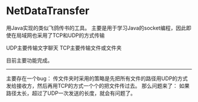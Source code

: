 NetDataTransfer
===============

用Java实现的类似飞鸽传书的工具。
主要是用于学习Java的socket编程，因此即使在局域网也采用了TCP和UDP的方式传输

UDP主要传输文字聊天
TCP主要传输文件或文件夹

目前主要功能完成。

-----------------------------

主要存在一个bug：
传文件夹时采用的策略是先把所有文件的路径用UDP的方式发给接收方，然后再用TCP的方式一个个的把文件传过去。
那么问题来了：
如果路径太长，超过了UDP一次发送的长度，就会有问题了。
